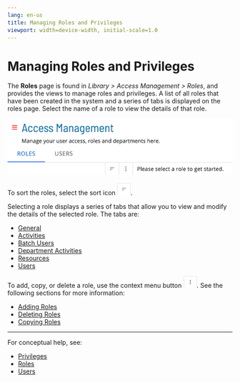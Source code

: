 ```yaml
---
lang: en-us
title: Managing Roles and Privileges
viewport: width=device-width, initial-scale=1.0
---
```


# Managing Roles and Privileges

The **Roles** page is found in _Library > Access Management > Roles_, and provides the views to manage roles and privileges. A list of all roles that have been created in the system and a series of tabs is displayed on the roles page. Select the name of a role to view the details of that role.

![Roles](../../../../../../Resources/Images/SM/Library/AccessManagement/roles-page.png 'Roles')

To sort the roles, select the sort icon ![Sort Icon](../../../../../../Resources/Images/SM/Library/AccessManagement/sort-icon.png 'Sort Icon').

Selecting a role displays a series of tabs that allow you to view and modify the details of the selected role. The tabs are:

- [General](Modifying-Roles-And-Privileges/General.md)
- [Activities](Modifying-Roles-And-Privileges/Activities.md)
- [Batch Users](Modifying-Roles-And-Privileges/Batch-Users.md)
- [Department Activities](Modifying-Roles-And-Privileges/Department-Activities.md)
- [Resources](Modifying-Roles-And-Privileges/Resources.md)
- [Users](Modifying-Roles-And-Privileges/Users.md)

To add, copy, or delete a role, use the context menu button ![Context Menu Button](../../../../../../Resources/Images/SM/Library/AccessManagement/context-menu.png 'Context Menu Button'). See the following sections for more information:

- [Adding Roles](Adding-Roles.md)
- [Deleting Roles](Deleting-Roles.md)
- [Copying Roles](Copying-Roles.md)

---

For conceptual help, see:

- [Privileges](../../../../../../administration/privileges.md)
- [Roles](../../../../../../administration/roles.md)
- [Users](../../../../../../administration/user-accounts.md)

